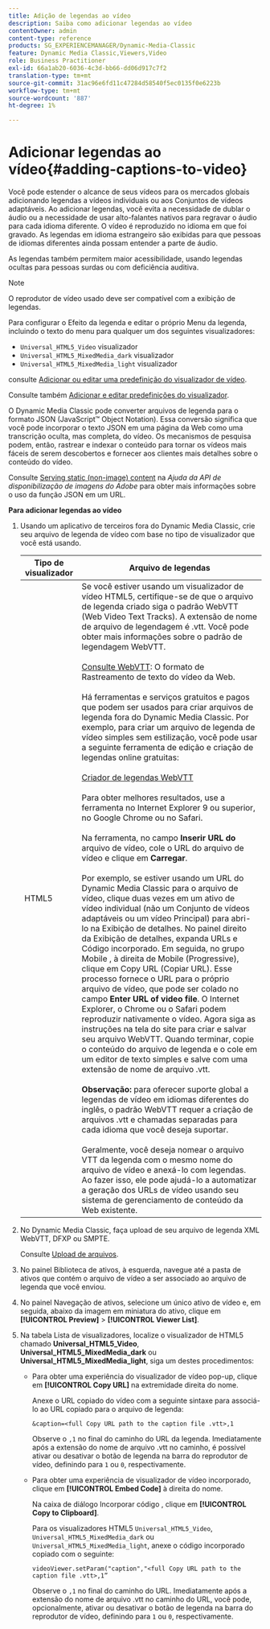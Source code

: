 ```yaml
---
title: Adição de legendas ao vídeo
description: Saiba como adicionar legendas ao vídeo
contentOwner: admin
content-type: reference
products: SG_EXPERIENCEMANAGER/Dynamic-Media-Classic
feature: Dynamic Media Classic,Viewers,Video
role: Business Practitioner
exl-id: 66a1ab20-6036-4c3d-bb66-dd06d917c7f2
translation-type: tm+mt
source-git-commit: 31ac96e6fd11c47284d58540f5ec0135f0e6223b
workflow-type: tm+mt
source-wordcount: '887'
ht-degree: 1%

---
```


# Adicionar legendas ao vídeo{#adding-captions-to-video}

Você pode estender o alcance de seus vídeos para os mercados globais adicionando legendas a vídeos individuais ou aos Conjuntos de vídeos adaptáveis. Ao adicionar legendas, você evita a necessidade de dublar o áudio ou a necessidade de usar alto-falantes nativos para regravar o áudio para cada idioma diferente. O vídeo é reproduzido no idioma em que foi gravado. As legendas em idioma estrangeiro são exibidas para que pessoas de idiomas diferentes ainda possam entender a parte de áudio.

As legendas também permitem maior acessibilidade, usando legendas ocultas para pessoas surdas ou com deficiência auditiva.

>[!NOTE]
>
>O reprodutor de vídeo usado deve ser compatível com a exibição de legendas.

Para configurar o Efeito da legenda e editar o próprio Menu da legenda, incluindo o texto do menu para qualquer um dos seguintes visualizadores:

* `Universal_HTML5_Video` visualizador
* `Universal_HTML5_MixedMedia_dark` visualizador
* `Universal_HTML5_MixedMedia_light` visualizador

consulte [Adicionar ou editar uma predefinição do visualizador de vídeo](previewing-videos-video-viewer.md#adding_or_editing_a_video_viewer_preset).

Consulte também [Adicionar e editar predefinições do visualizador](application-setup.md#adding_and_editing_viewer_presets).

O Dynamic Media Classic pode converter arquivos de legenda para o formato JSON (JavaScript™ Object Notation). Essa conversão significa que você pode incorporar o texto JSON em uma página da Web como uma transcrição oculta, mas completa, do vídeo. Os mecanismos de pesquisa podem, então, rastrear e indexar o conteúdo para tornar os vídeos mais fáceis de serem descobertos e fornecer aos clientes mais detalhes sobre o conteúdo do vídeo.

Consulte [Serving static (non-image) content](https://experienceleague.adobe.com/docs/dynamic-media-developer-resources/image-serving-api/image-serving-api/c-serving-static-nonimage-contents.html?lang=en#image-serving-api) na *Ajuda da API de disponibilização de imagens do Adobe* para obter mais informações sobre o uso da função JSON em um URL.

**Para adicionar legendas ao vídeo**

1. Usando um aplicativo de terceiros fora do Dynamic Media Classic, crie seu arquivo de legenda de vídeo com base no tipo de visualizador que você está usando.

   | Tipo de visualizador | Arquivo de legendas |
   |--- |--- |
   | HTML5 | Se você estiver usando um visualizador de vídeo HTML5, certifique-se de que o arquivo de legenda criado siga o padrão WebVTT (Web Video Text Tracks). A extensão de nome de arquivo de legendagem é .vtt. Você pode obter mais informações sobre o padrão de legendagem WebVTT.<br><br>[Consulte WebVTT](https://w3c.github.io/webvtt/): O formato de Rastreamento de texto do vídeo da Web. <br><br>Há ferramentas e serviços gratuitos e pagos que podem ser usados para criar arquivos de legenda fora do Dynamic Media Classic. Por exemplo, para criar um arquivo de legenda de vídeo simples sem estilização, você pode usar a seguinte ferramenta de edição e criação de legendas online gratuitas: <br><br>[Criador de legendas WebVTT](https://testdrive-archive.azurewebsites.net/Graphics/CaptionMaker/Default.html) <br><br>Para obter melhores resultados, use a ferramenta no Internet Explorer 9 ou superior, no Google Chrome ou no Safari. <br><br>Na ferramenta, no campo  <b>Inserir URL do </b> arquivo de vídeo, cole o URL do arquivo de vídeo e clique em  <b>Carregar</b>. <br><br>Por exemplo, se estiver usando um URL do Dynamic Media Classic para o arquivo de vídeo, clique duas vezes em um ativo de vídeo individual (não um Conjunto de vídeos adaptáveis ou um vídeo Principal) para abri-lo na Exibição de detalhes. No painel direito da Exibição de detalhes, expanda URLs e Código incorporado. Em seguida, no grupo Mobile , à direita de Mobile (Progressive), clique em Copy URL (Copiar URL). Esse processo fornece o URL para o próprio arquivo de vídeo, que pode ser colado no campo <b>Enter URL of video file</b>. O Internet Explorer, o Chrome ou o Safari podem reproduzir nativamente o vídeo. Agora siga as instruções na tela do site para criar e salvar seu arquivo WebVTT. Quando terminar, copie o conteúdo do arquivo de legenda e o cole em um editor de texto simples e salve com uma extensão de nome de arquivo .vtt. <br><br><b>Observação:</b> para oferecer suporte global a legendas de vídeo em idiomas diferentes do inglês, o padrão WebVTT requer a criação de arquivos .vtt e chamadas separadas para cada idioma que você deseja suportar. <br><br>Geralmente, você deseja nomear o arquivo VTT da legenda com o mesmo nome do arquivo de vídeo e anexá-lo com legendas. Ao fazer isso, ele pode ajudá-lo a automatizar a geração dos URLs de vídeo usando seu sistema de gerenciamento de conteúdo da Web existente. |

1. No Dynamic Media Classic, faça upload de seu arquivo de legenda XML WebVTT, DFXP ou SMPTE.

   Consulte [Upload de arquivos](uploading-files.md#uploading_files).

1. No painel Biblioteca de ativos, à esquerda, navegue até a pasta de ativos que contém o arquivo de vídeo a ser associado ao arquivo de legenda que você enviou.
1. No painel Navegação de ativos, selecione um único ativo de vídeo e, em seguida, abaixo da imagem em miniatura do ativo, clique em **[!UICONTROL Preview]** > **[!UICONTROL Viewer List]**.
1. Na tabela Lista de visualizadores, localize o visualizador de HTML5 chamado **Universal_HTML5_Video**, **Universal_HTML5_MixedMedia_dark** ou **Universal_HTML5_MixedMedia_light**, siga um destes procedimentos:

   * Para obter uma experiência do visualizador de vídeo pop-up, clique em **[!UICONTROL Copy URL]** na extremidade direita do nome.

      Anexe o URL copiado do vídeo com a seguinte sintaxe para associá-lo ao URL copiado para o arquivo de legenda:

      `&caption=<full Copy URL path to the caption file .vtt>,1`

      Observe o `,1` no final do caminho do URL da legenda. Imediatamente após a extensão do nome de arquivo .vtt no caminho, é possível ativar ou desativar o botão de legenda na barra do reprodutor de vídeo, definindo para `1` ou `0`, respectivamente.

   * Para obter uma experiência de visualizador de vídeo incorporado, clique em **[!UICONTROL Embed Code]** à direita do nome.

      Na caixa de diálogo Incorporar código , clique em **[!UICONTROL Copy to Clipboard]**.

      Para os visualizadores HTML5 `Universal_HTML5_Video`, `Universal_HTML5_MixedMedia_dark` ou `Universal_HTML5_MixedMedia_light`, anexe o código incorporado copiado com o seguinte:

      `videoViewer.setParam("caption","<full Copy URL path to the caption file .vtt>,1”`

      Observe o `,1` no final do caminho do URL. Imediatamente após a extensão do nome de arquivo .vtt no caminho do URL, você pode, opcionalmente, ativar ou desativar o botão de legenda na barra do reprodutor de vídeo, definindo para `1` ou `0`, respectivamente.
